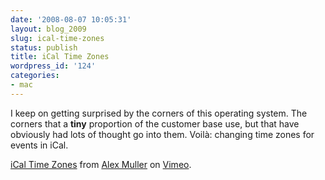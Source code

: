 ```yaml
---
date: '2008-08-07 10:05:31'
layout: blog_2009
slug: ical-time-zones
status: publish
title: iCal Time Zones
wordpress_id: '124'
categories:
- mac
---
```


I keep on getting surprised by the corners of this operating system. The
corners that a **tiny** proportion of the customer base use, but that have
obviously had lots of thought go into them. Voilà: changing time zones for
events in iCal.

[iCal Time Zones](http://www.vimeo.com/1483742?pg=embed&sec=1483742) from [Alex Muller](http://www.vimeo.com/alexmuller?pg=embed&sec=1483742) on [Vimeo](http://vimeo.com?pg=embed&sec=1483742).
